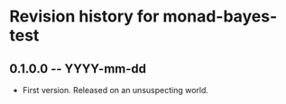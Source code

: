 # Revision history for monad-bayes-test

## 0.1.0.0 -- YYYY-mm-dd

* First version. Released on an unsuspecting world.
